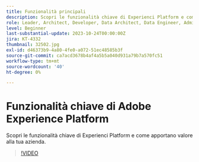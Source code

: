 ```yaml
---
title: Funzionalità principali
description: Scopri le funzionalità chiave di Experienci Platform e come apportano valore alla tua azienda.
role: Leader, Architect, Developer, Data Architect, Data Engineer, Admin, User
level: Beginner
last-substantial-update: 2023-10-24T00:00:00Z
jira: KT-4332
thumbnail: 32502.jpg
exl-id: d46373b9-4a80-4fe0-a072-51ec48585b3f
source-git-commit: ca7acd3678b4af4a5b5a040d931a79b7a570fc51
workflow-type: tm+mt
source-wordcount: '40'
ht-degree: 0%

---
```


# Funzionalità chiave di Adobe Experience Platform

Scopri le funzionalità chiave di Experienci Platform e come apportano valore alla tua azienda.

>[!VIDEO](https://video.tv.adobe.com/v/32502?learn=on)

